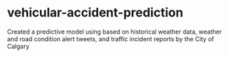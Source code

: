 # vehicular-accident-prediction
Created a predictive model using based on historical weather data, weather and road condition alert tweets, and traffic incident reports by the City of Calgary
